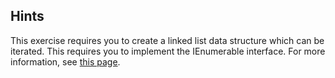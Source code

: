 ## Hints
This exercise requires you to create a linked list data structure which can be iterated. This requires you to implement the IEnumerable<T> interface. 
For more information, see [this page](https://msdn.microsoft.com/en-us/library/9eekhta0(v=vs.110).aspx).